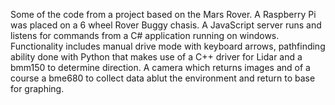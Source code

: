 Some of the code from a project based on the Mars Rover. A Raspberry Pi was placed on a 6 wheel Rover Buggy chasis. A JavaScript server runs and listens for commands from a C# application running on 
windows. Functionality includes manual drive mode with keyboard arrows, pathfinding ability done with Python that makes use of a C++ driver for Lidar and a bmm150 to determine direction. A camera 
which returns images and of a course a bme680 to collect data ablut the environment and return to base for graphing. 
